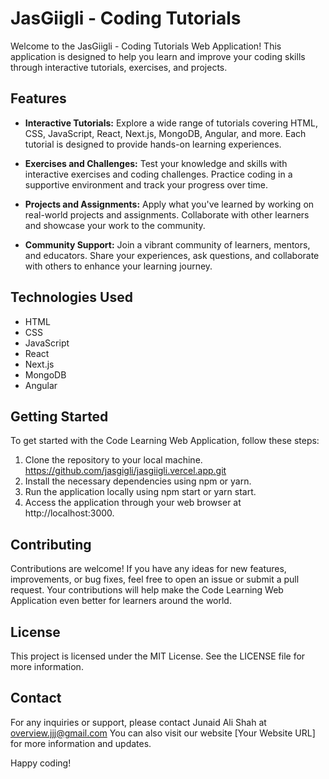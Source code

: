 # JasGiigli - Coding Tutorials

Welcome to the JasGiigli - Coding Tutorials Web Application! This application is designed to help you learn and improve your coding skills through interactive tutorials, exercises, and projects.

## Features

- **Interactive Tutorials:** Explore a wide range of tutorials covering HTML, CSS, JavaScript, React, Next.js, MongoDB, Angular, and more. Each tutorial is designed to provide hands-on learning experiences.
- **Exercises and Challenges:** Test your knowledge and skills with interactive exercises and coding challenges. Practice coding in a supportive environment and track your progress over time.

- **Projects and Assignments:** Apply what you've learned by working on real-world projects and assignments. Collaborate with other learners and showcase your work to the community.

- **Community Support:** Join a vibrant community of learners, mentors, and educators. Share your experiences, ask questions, and collaborate with others to enhance your learning journey.

## Technologies Used

- HTML
- CSS
- JavaScript
- React
- Next.js
- MongoDB
- Angular

## Getting Started

To get started with the Code Learning Web Application, follow these steps:

1. Clone the repository to your local machine. https://github.com/jasgigli/jasgiigli.vercel.app.git
2. Install the necessary dependencies using npm or yarn.
3. Run the application locally using npm start or yarn start.
4. Access the application through your web browser at http://localhost:3000.

## Contributing

Contributions are welcome! If you have any ideas for new features, improvements, or bug fixes, feel free to open an issue or submit a pull request. Your contributions will help make the Code Learning Web Application even better for learners around the world.

## License

This project is licensed under the MIT License. See the LICENSE file for more information.

## Contact

For any inquiries or support, please contact Junaid Ali Shah at overview.jjj@gmail.com You can also visit our website [Your Website URL] for more information and updates.

Happy coding!
